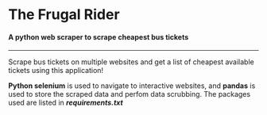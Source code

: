 # The Frugal Rider

#### A python web scraper to scrape cheapest bus tickets
___

Scrape bus tickets on multiple websites and get a list of cheapest available tickets using this application!

**Python selenium** is used to navigate to interactive websites, and **pandas** is used to store the scraped data and perfom data scrubbing. The packages used are listed in <b><i>requirements.txt</b></i>

 

